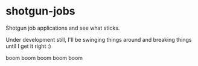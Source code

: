 # shotgun-jobs

Shotgun job applications and see what sticks.

Under development still, I'll be swinging things around and breaking things until I get it right :)

boom boom boom boom boom
